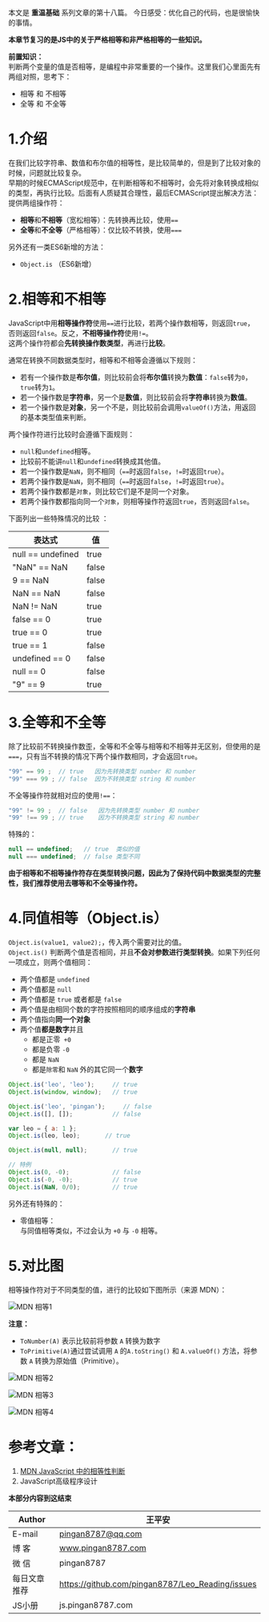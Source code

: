 本文是 **重温基础** 系列文章的第十八篇。
今日感受：优化自己的代码，也是很愉快的事情。   

**本章节复习的是JS中的关于严格相等和非严格相等的一些知识。**       

**前置知识：**   
判断两个变量的值是否相等，是编程中非常重要的一个操作。这里我们心里面先有两组对照，思考下：   
* 相等 和 不相等
* 全等 和 不全等  

# 1.介绍
在我们比较字符串、数值和布尔值的相等性，是比较简单的，但是到了比较对象的时候，问题就比较复杂。    
早期的时候ECMAScript规范中，在判断相等和不相等时，会先将对象转换成相似的类型，再执行比较。后面有人质疑其合理性，最后ECMAScript提出解决方法：提供两组操作符：   
* **相等**和**不相等**（宽松相等）：先转换再比较，使用`==`    
* **全等**和**不全等**（严格相等）：仅比较不转换，使用`===`     

另外还有一类ES6新增的方法：   
* `Object.is` （ES6新增）   

# 2.相等和不相等
JavaScript中用**相等操作符**使用`==`进行比较，若两个操作数相等，则返回`true`，否则返回`false`。反之，**不相等操作符**使用`!=`。   
这两个操作符都会**先转换操作数类型**，再进行**比较**。   

通常在转换不同数据类型时，相等和不相等会遵循以下规则：   
* 若有一个操作数是**布尔值**，则比较前会将**布尔值**转换为**数值**：`false`转为`0`，`true`转为`1`。   
* 若一个操作数是**字符串**，另一个是**数值**，则比较前会将**字符串**转换为**数值**。   
* 若一个操作数是**对象**，另一个不是，则比较前会调用`valueOf()`方法，用返回的基本类型值来判断。   

两个操作符进行比较时会遵循下面规则：   
* `null`和`undefined`相等。   
* 比较前不能讲`null`和`undefined`转换成其他值。   
* 若一个操作数是`NaN`，则不相同（`==`时返回`false`，`!=`时返回`true`）。   
* 若两个操作数是`NaN`，则不相同（`==`时返回`false`，`!=`时返回`true`）。   
* 若两个操作数都是`对象`，则比较它们是不是同一个对象。   
* 若两个操作数都指向同一个`对象`，则相等操作符返回`true`，否则返回`false`。   

下面列出一些特殊情况的比较 ：    

|表达式|值|
|---|---|
|null == undefined|true|
|"NaN" == NaN|false|
|9 == NaN|false|
|NaN == NaN|false|
|NaN != NaN|true|
|false == 0|true|
|true == 0|true|
|true == 1|false|
|undefined == 0|false|
|null == 0|false|
|"9" == 9|true|


# 3.全等和不全等
除了比较前不转换操作数歪，全等和不全等与相等和不相等并无区别，但使用的是`===`，只有当不转换的情况下两个操作数相同，才会返回`true`。   
```js
"99" == 99 ;  // true   因为先转换类型 number 和 number
"99" === 99 ; // false  因为不转换类型 string 和 number
```
不全等操作符就相对应的使用`!==`：    
```js
"99" != 99 ;  // false   因为先转换类型 number 和 number
"99" !== 99 ; // true    因为不转换类型 string 和 number
```
特殊的：   
```js
null == undefined;   // true  类似的值
null === undefined;  // false 类型不同
```

**由于相等和不相等操作符存在类型转换问题，因此为了保持代码中数据类型的完整性，我们推荐使用去哪等和不全等操作符。**   

# 4.同值相等（Object.is）
`Object.is(value1, value2);`，传入两个需要对比的值。   
`Object.is()` 判断两个值是否相同，并且**不会对参数进行类型转换**。如果下列任何一项成立，则两个值相同：    
* 两个值都是 `undefined`    
* 两个值都是 `null`    
* 两个值都是 `true` 或者都是 `false`    
* 两个值是由相同个数的字符按照相同的顺序组成的**字符串**    
* 两个值指向**同一个对象**    
* 两个值**都是数字**并且    
    * 都是正零` +0`    
    * 都是负零 `-0`    
    * 都是 `NaN`    
    * 都是`除零`和 `NaN` 外的其它同一个**数字**    

```js
Object.is('leo', 'leo');     // true
Object.is(window, window);   // true

Object.is('leo', 'pingan');     // false
Object.is([], []);           // false

var leo = { a: 1 };
Object.is(leo, leo);       // true

Object.is(null, null);       // true

// 特例
Object.is(0, -0);            // false
Object.is(-0, -0);           // true
Object.is(NaN, 0/0);         // true
```

另外还有特殊的：  

* 零值相等：   
与同值相等类似，不过会认为 `+0` 与 `-0` 相等。   

# 5.对比图
相等操作符对于不同类型的值，进行的比较如下图所示（来源 MDN）：     

![MDN 相等1](http://images.pingan8787.com/MDN%20%E7%9B%B8%E7%AD%891.png)  

**注意：**    
* `ToNumber(A)` 表示比较前将参数 `A` 转换为数字    
* `ToPrimitive(A)`通过尝试调用 `A` 的`A.toString()` 和 `A.valueOf()` 方法，将参数 `A` 转换为原始值（Primitive）。   

![MDN 相等2](http://images.pingan8787.com/MDN%20%E7%9B%B8%E7%AD%892.png)    

![MDN 相等3](http://images.pingan8787.com/MDN%20%E7%9B%B8%E7%AD%893.png)

![MDN 相等4](http://images.pingan8787.com/MDN%20%E7%9B%B8%E7%AD%894.png)    


# 参考文章：  
1. [MDN JavaScript 中的相等性判断](https://developer.mozilla.org/zh-CN/docs/Web/JavaScript/Equality_comparisons_and_sameness)    
2. JavaScript高级程序设计  

**本部分内容到这结束**

|Author|王平安|
|---|---|
|E-mail|pingan8787@qq.com|
|博  客|www.pingan8787.com|
|微  信|pingan8787|
|每日文章推荐|https://github.com/pingan8787/Leo_Reading/issues|
|JS小册|js.pingan8787.com|
